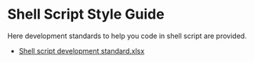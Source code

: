 # Shell Script Style Guide

Here development standards to help you code in shell script are provided.

- [Shell script development standard.xlsx](./シェルスクリプト開発標準.xlsx?raw=true)
